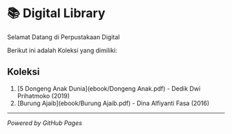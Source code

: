 # 📚 Digital Library 

Selamat Datang di Perpustakaan Digital 

Berikut ini adalah Koleksi yang dimiliki:

## Koleksi
1. [5 Dongeng Anak Dunia](ebook/Dongeng Anak.pdf) - Dedik Dwi Prihatmoko (2019)
2. [Burung Ajaib](ebook/Burung Ajaib.pdf) - Dina Alfiyanti Fasa (2016)
---

*Powered by GitHub Pages*
